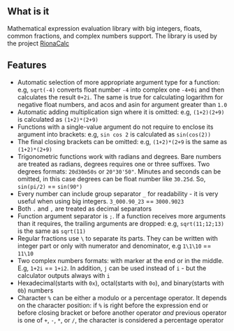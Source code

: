 ## What is it

Mathematical expression evaluation library with big integers, floats, common fractions, and complex numbers support.
The library is used by the project [RionaCalc](https://github.com/VladimirMarkelov/rclc)

## Features

* Automatic selection of more appropriate argument type for a function: e.g, `sqrt(-4)` converts float number `-4` into complex one `-4+0i` and then calculates the result `0+2i`. The same is true for calculating logarithm for negative float numbers, and acos and asin for argument greater than `1.0`
* Automatic adding multiplication sign where it is omitted: e.g, `(1+2)(2+9)` is calculated as `(1+2)*(2+9)`
* Functions with a single-value argument do not require to enclose its argument into brackets: e.g, `sin cos 2` is calculated as `sin(cos(2))`
* The final closing brackets can be omitted: e.g, `(1+2)*(2+9` is the same as `(1+2)*(2+9)`
* Trigonometric functions work with radians and degrees. Bare numbers are treated as radians, degrees requires one or three suffixes. Two degrees formats: `20d30m50s` or `20°30'50"`. Minutes and seconds can be omitted, in this case degrees can be float number like `30.25d`. So, `sin(pi/2)` == `sin(90°)`
* Every number can include group separator `_` for readability - it is very useful when using big integers. `3_000.90_23` == `3000.9023`
* Both `.` and `,` are treated as decimal separators
* Function argument separator is `;`. If a function receives more arguments than it requires, the trailing arguments are dropped: e.g, `sqrt(11;12;13)` is the same as `sqrt(11)`
* Regular fractions use `\` to separate its parts. They can be written with integer part or only with numerator and denominator, e.g `1\1\10` == `11\10`
* Two complex numbers formats: with marker at the end or in the middle. E.g, `1+2i` == `1+i2`. In addition, `j` can be used instead of `i` - but the calculator outputs always with `i`
* Hexadecimal(starts with `0x`), octal(starts with `0o`), and binary(starts with `0b`) numbers
* Character `%` can be either a modulo or a percentage operator. It depends on the character position: if `%` is right before the expression end or before closing bracket or before another operator *and* previous operator is one of `+`, `-`, `*`, or `/`, the character is considered a percentage operator
